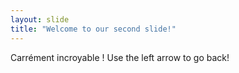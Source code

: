 ```yaml
---
layout: slide
title: "Welcome to our second slide!"
---
```

Carrément incroyable !
Use the left arrow to go back!
